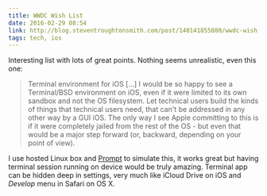 ```yaml
---
title: WWDC Wish List
date: 2016-02-29 08:54
link: http://blog.steventroughtonsmith.com/post/140141855080/wwdc-wish-list
tags: tech, ios
---
```


Interesting list with lots of great points. Nothing seems unrealistic, even this one:

> Terminal environment for iOS [...] I would be so happy to see a Terminal/BSD environment on iOS, even if it were limited to its own sandbox and not the OS filesystem. Let technical users build the kinds of things that technical users need, that can't be addressed in any other way by a GUI iOS. The only way I see Apple committing to this is if it were completely jailed from the rest of the OS - but even that would be a major step forward (or, backward, depending on your point of view).

I use hosted Linux box and [Prompt][pp] to simulate this, it works great but having terminal session running on device would be truly amazing. Terminal app can be hidden deep in settings, very much like iCloud Drive on iOS and _Develop_ menu in Safari on OS X.

[pp]:https://panic.com/prompt/